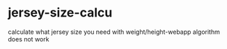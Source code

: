 jersey-size-calcu
=================

calculate what jersey size you need with weight/height-webapp
algorithm does not work
